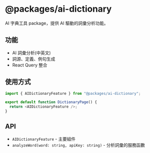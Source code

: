 # @packages/ai-dictionary

AI 字典工具 package，提供 AI 驅動的詞彙分析功能。

## 功能

- AI 詞彙分析(中英文)
- 詞源、定義、例句生成
- React Query 整合

## 使用方式

```typescript
import { AIDictionaryFeature } from "@packages/ai-dictionary";

export default function DictionaryPage() {
  return <AIDictionaryFeature />;
}
```

## API

- `AIDictionaryFeature` - 主要組件
- `analyzeWord(word: string, apiKey: string)` - 分析詞彙的服務函數
